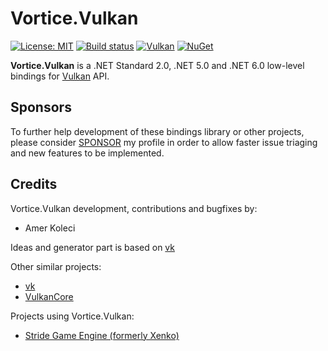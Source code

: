 # Vortice.Vulkan

[![License: MIT](https://img.shields.io/badge/License-MIT-green.svg)](https://github.com/amerkoleci/Vortice.Vulkan/blob/master/LICENSE)
[![Build status](https://github.com/amerkoleci/Vortice.Vulkan/workflows/Build/badge.svg)](https://github.com/amerkoleci/Vortice.Vulkan/actions)
[![Vulkan](https://img.shields.io/badge/vulkan-1.3.205-brightgreen.svg)](https://www.khronos.org/vulkan/)
[![NuGet](https://img.shields.io/nuget/v/Vortice.Vulkan.svg)](https://www.nuget.org/packages/Vortice.Vulkan)

**Vortice.Vulkan** is a .NET Standard 2.0, .NET 5.0 and .NET 6.0 low-level bindings for [Vulkan](https://www.khronos.org/vulkan/) API. 

## Sponsors
To further help development of these bindings library or other projects, please consider [SPONSOR](https://github.com/sponsors/amerkoleci) my profile in order to allow faster issue triaging and new features to be implemented.

## Credits

Vortice.Vulkan development, contributions and bugfixes by:

- Amer Koleci

Ideas and generator part is based on [vk](https://github.com/mellinoe/vk)

Other similar projects:

- [vk](https://github.com/mellinoe/vk)
- [VulkanCore](https://github.com/discosultan/VulkanCore)

Projects using Vortice.Vulkan:

- [Stride Game Engine (formerly Xenko)](https://stride3d.net/)
